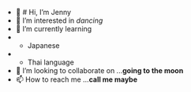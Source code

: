 - 👋 # Hi, I’m Jenny
- 👀 I’m interested in *dancing*
- 🌱 I’m currently learning 
- * Japanese
- * Thai language
- 💞️ I’m looking to collaborate on ...**going to the moon**
- 📫 How to reach me ...**call me maybe**

<!---
Jenny1108/Jenny1108 is a ✨ special ✨ repository because its `README.md` (this file) appears on your GitHub profile.
You can click the Preview link to take a look at your changes.
--->

